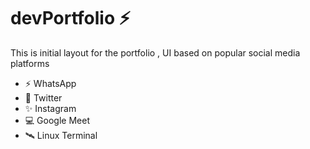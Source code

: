 # devPortfolio :zap:

  This is initial layout for the portfolio , UI based on popular social media platforms 
- ⚡ WhatsApp
- 🧷 Twitter
- ✨ Instagram
- 💻 Google Meet
- 🛰️ Linux Terminal

